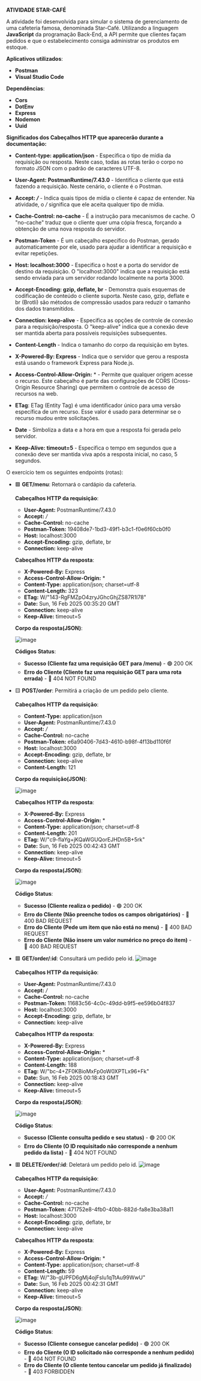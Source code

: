 **ATIVIDADE STAR-CAFÉ**

A atividade foi desenvolvida para simular o sistema de gerenciamento de uma cafeteria famosa, denominada Star-Café. Utilizando a linguagem **JavaScript** da programação Back-End, a API permite que clientes façam pedidos e que o estabelecimento consiga administrar os produtos em estoque.

**Aplicativos utilizados**:
- **Postman**
- **Visual Studio Code**

**Dependências**:
- **Cors**
- **DotEnv**
- **Express**
- **Nodemon**
- **Uuid**

**Significados dos Cabeçalhos HTTP que aparecerão durante a documentação:**

- **Content-type: application/json** - Especifica o tipo de mídia da requisição ou resposta. Neste caso, todas as rotas terão o corpo no formato JSON com o padrão de caracteres UTF-8.
  
- **User-Agent: PostmanRuntime/7.43.0** - Identifica o cliente que está fazendo a requisição. Neste cenário, o cliente é o Postman.
  
- **Accept: */*** - Indica quais tipos de mídia o cliente é capaz de entender. Na atividade, o */* significa que ele aceita qualquer tipo de mídia.
  
- **Cache-Control: no-cache** - É a instrução para mecanismos de cache. O "no-cache" traduz que o cliente quer uma cópia fresca, forçando a obtenção de uma nova resposta do servidor.
  
- **Postman-Token** - É um cabeçalho específico do Postman, gerado automaticamente por ele, usado para ajudar a identificar a requisição e evitar repetições.
  
- **Host: localhost:3000** - Especifica o host e a porta do servidor de destino da requisição. O "localhost:3000" indica que a requisição está sendo enviada para um servidor rodando localmente na porta 3000.
  
- **Accept-Encoding: gzip, deflate, br** - Demonstra quais esquemas de codificação de conteúdo o cliente suporta. Neste caso, gzip, deflate e br (Brotli) são métodos de compressão usados para reduzir o tamanho dos dados transmitidos.
  
- **Connection: keep-alive** - Especifica as opções de controle de conexão para a requisição/resposta. O "keep-alive" indica que a conexão deve ser mantida aberta para possíveis requisições subsequentes.
  
- **Content-Length** - Indica o tamanho do corpo da requisição em bytes.
  
- **X-Powered-By: Express** - Indica que o servidor que gerou a resposta está usando o framework Express para Node.js.
  
- **Access-Control-Allow-Origin:** * - Permite que qualquer origem acesse o recurso. Este cabeçalho é parte das configurações de CORS (Cross-Origin Resource Sharing) que permitem o controle de acesso de recursos na web.
  
- **ETag**: ETag (Entity Tag) é uma identificador único para uma versão específica de um recurso. Esse valor é usado para determinar se o recurso mudou entre solicitações.
  
- **Date** - Simboliza a data e a hora em que a resposta foi gerada pelo servidor.
  
- **Keep-Alive: timeout=5** - Especifica o tempo em segundos que a conexão deve ser mantida viva após a resposta inicial, no caso, 5 segundos.

O exercício tem os seguintes endpoints (rotas):

 - 🟩 **GET/menu**: Retornará o cardápio da cafeteria.

   **Cabeçalhos HTTP da requisição**:
   - **User-Agent:** PostmanRuntime/7.43.0
   - **Accept:** */*
   - **Cache-Control:** no-cache
   - **Postman-Token:** 19408de7-1bd3-49f1-b3c1-f0e6f60cb0f0
   - **Host:** localhost:3000
   - **Accept-Encoding:** gzip, deflate, br
   - **Connection:** keep-alive
  
   **Cabeçalhos HTTP da resposta**:
   - **X-Powered-By:** Express
   - **Access-Control-Allow-Origin:** *
   - **Content-Type:** application/json; charset=utf-8
   - **Content-Length:** 323
   - **ETag:** W/"143-RgFMZpO4zryJGhcGhjZS87R1l78"
   - **Date:** Sun, 16 Feb 2025 00:35:20 GMT
   - **Connection:** keep-alive
   - **Keep-Alive:** timeout=5

	**Corpo da resposta(JSON)**:

	 ![image](https://github.com/user-attachments/assets/497cd458-3c84-47c4-a649-cbaccab76f72)

	**Códigos Status**:

	- **Sucesso (Cliente faz uma requisição GET para /menu)** - 🟢 200 OK
	- **Erro do Cliente (Cliente faz uma requisição GET para uma rota errada)** - 🔴 404 NOT FOUND
   
 - 🟨 **POST/order**: Permitirá a criação de um pedido pelo cliente.

   **Cabeçalhos HTTP da requisição**:
   - **Content-Type:** application/json
   - **User-Agent:** PostmanRuntime/7.43.0
   - **Accept:** */*
   - **Cache-Control:** no-cache
   - **Postman-Token:** e6a90406-7d43-4610-b98f-4f13bd110f6f
   - **Host:** localhost:3000
   - **Accept-Encoding:** gzip, deflate, br
   - **Connection:** keep-alive
   - **Content-Length:** 121

	**Corpo da requisição(JSON)**:

   ![image](https://github.com/user-attachments/assets/fab0725f-3d9c-4f2b-a64b-b3ace1e52177)

	**Cabeçalhos HTTP da resposta**:
	 - **X-Powered-By:** Express
   - **Access-Control-Allow-Origin:** *
   - **Content-Type:** application/json; charset=utf-8
   - **Content-Length:** 201
   - **ETag:** W/"c9-flaYg+jKQaWGUQorEJHDn5B+5rk"
   - **Date:** Sun, 16 Feb 2025 00:42:43 GMT
   - **Connection:** keep-alive
   - **Keep-Alive:** timeout=5

	**Corpo da resposta(JSON)**:

	![image](https://github.com/user-attachments/assets/39852ee9-2f9e-4fba-8241-013537fae89f)

	**Código Status**:

   	- **Sucesso (Cliente realiza o pedido)** - 🟢 200 OK
   	- **Erro do Cliente (Não preenche todos os campos obrigatórios)** - 🔴 400 BAD REQUEST
   	- **Erro do Cliente (Pede um item que não está no menu)** - 🔴 400 BAD REQUEST
   	- **Erro do Cliente (Não insere um valor numérico no preço do item)** - 🔴 400 BAD REQUEST

 - 🟩 **GET/order/:id**: Consultará um pedido pelo id.
   ![image](https://github.com/user-attachments/assets/dd73b242-5109-4d30-8be2-644261f87f8f)

   **Cabeçalhos HTTP da requisição**:
   - **User-Agent:** PostmanRuntime/7.43.0
   - **Accept:** */*
   - **Cache-Control:** no-cache
   - **Postman-Token:** 11683c56-4c0c-49dd-b9f5-ee596b04f837
   - **Host:** localhost:3000
   - **Accept-Encoding:** gzip, deflate, br
   - **Connection:** keep-alive

   **Cabeçalhos HTTP da resposta**:
   - **X-Powered-By:** Express
   - **Access-Control-Allow-Origin:** *
   - **Content-Type:** application/json; charset=utf-8
   - **Content-Length:** 188
   - **ETag:** W/"bc-4+ZF0KBioMxFp0oW0XPTLx96+Fk"
   - **Date:** Sun, 16 Feb 2025 00:18:43 GMT
   - **Connection:** keep-alive
   - **Keep-Alive:** timeout=5

   **Corpo da resposta(JSON)**:
   
   ![image](https://github.com/user-attachments/assets/063d337b-943c-426e-a62a-ee4a0a70b164)

   **Código Status**:

   - **Sucesso (Cliente consulta pedido e seu status)** - 🟢 200 OK
   - **Erro do Cliente (O ID requisitado não corresponde a nenhum pedido da lista)** - 🔴 404 NOT FOUND


 - 🟥 **DELETE/order/:id**: Deletará um pedido pelo id.
   ![image](https://github.com/user-attachments/assets/483749e6-ec5d-49be-9524-e0f267179e81)

	 **Cabeçalhos HTTP da requisição**:
   - **User-Agent:** PostmanRuntime/7.43.0
   - **Accept:** */*
   - **Cache-Control:** no-cache
   - **Postman-Token:** 471752e8-4fb0-40bb-882d-fa8e3ba38a11
   - **Host:** localhost:3000
   - **Accept-Encoding:** gzip, deflate, br
   - **Connection:** keep-alive

	**Cabeçalhos HTTP da resposta**:
	 - **X-Powered-By:** Express
   - **Access-Control-Allow-Origin:** *
   - **Content-Type:** application/json; charset=utf-8
   - **Content-Length:** 59
   - **ETag:** W/"3b-gUPFD6gMj4ojFsIu1qTtAu99WwU"
   - **Date:** Sun, 16 Feb 2025 00:42:31 GMT
   - **Connection:** keep-alive
   - **Keep-Alive:** timeout=5

	**Corpo da resposta(JSON)**:

	 ![image](https://github.com/user-attachments/assets/466c3560-2b22-4a9c-873d-bb908e136f59)

	**Código Status**:

   	- **Sucesso (Cliente consegue cancelar pedido)** - 🟢 200 OK
   	- **Erro do Cliente (O ID solicitado não corresponde a nenhum pedido)** - 🔴 404 NOT FOUND
   	- **Erro do Cliente (O cliente tentou cancelar um pedido já finalizado)** - 🔴 403 FORBIDDEN
